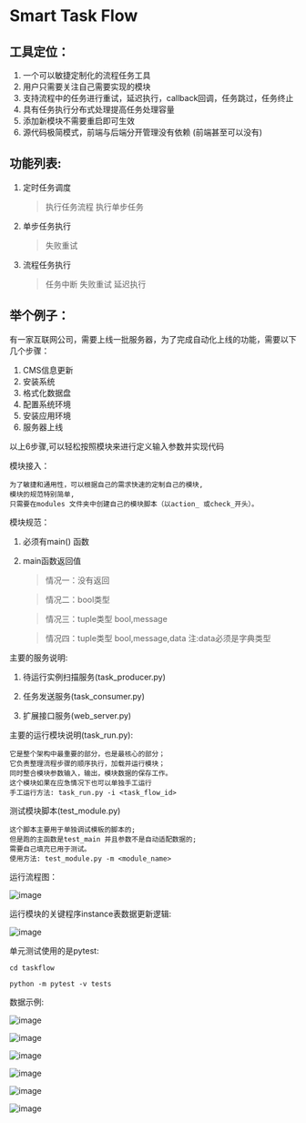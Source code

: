 # Smart Task Flow

## 工具定位：

1. 一个可以敏捷定制化的流程任务工具
2. 用户只需要关注自己需要实现的模块
3. 支持流程中的任务进行重试，延迟执行，callback回调，任务跳过，任务终止
4. 具有任务执行分布式处理提高任务处理容量
5. 添加新模块不需要重启即可生效
6. 源代码极简模式，前端与后端分开管理没有依赖 (前端甚至可以没有)

## 功能列表:

1. 定时任务调度
   > 执行任务流程
   > 执行单步任务
2. 单步任务执行
   > 失败重试
3. 流程任务执行
    > 任务中断
    > 失败重试
    > 延迟执行


## 举个例子：

有一家互联网公司，需要上线一批服务器，为了完成自动化上线的功能，需要以下几个步骤：
1. CMS信息更新
2. 安装系统
3. 格式化数据盘
4. 配置系统环境
5. 安装应用环境
6. 服务器上线

以上6步骤,可以轻松按照模块来进行定义输入参数并实现代码

模块接入：

	为了敏捷和通用性，可以根据自己的需求快速的定制自己的模块,
	模块的规范特别简单,
	只需要在modules 文件夹中创建自己的模块脚本（以action_ 或check_开头）。

模块规范：

1. 必须有main() 函数

2. main函数返回值

	> 情况一：没有返回

	> 情况二：bool类型

	> 情况三：tuple类型 bool,message 

	> 情况四：tuple类型 bool,message,data 注:data必须是字典类型

主要的服务说明:

1. 待运行实例扫描服务(task_producer.py)   

2. 任务发送服务(task_consumer.py)   

3. 扩展接口服务(web_server.py)

主要的运行模块说明(task_run.py):

	它是整个架构中最重要的部分，也是最核心的部分；
	它负责整理流程步骤的顺序执行，加载并运行模块；
	同时整合模块参数输入，输出，模块数据的保存工作。
	这个模块如果在应急情况下也可以单独手工运行
	手工运行方法: task_run.py -i <task_flow_id>

测试模块脚本(test_module.py)

	这个脚本主要用于单独调试模板的脚本的;
	但是跑的主函数是test_main 并且参数不是自动适配数据的;
	需要自己填充已用于测试。
	使用方法: test_module.py -m <module_name>

运行流程图：

![image](https://github.com/jiangxianfu/smarttaskflow/blob/master/architecture.png)


运行模块的关键程序instance表数据更新逻辑:

![image](https://github.com/jiangxianfu/smarttaskflow/blob/master/task_run_flow.png)


单元测试使用的是pytest:

```
cd taskflow

python -m pytest -v tests

```


数据示例:

![image](https://github.com/jiangxianfu/smarttaskflow/blob/master/docs/index.png)

![image](https://github.com/jiangxianfu/smarttaskflow/blob/master/docs/modules.png)

![image](https://github.com/jiangxianfu/smarttaskflow/blob/master/docs/flows.png)

![image](https://github.com/jiangxianfu/smarttaskflow/blob/master/docs/flow_steps.png)

![image](https://github.com/jiangxianfu/smarttaskflow/blob/master/docs/instances.png)

![image](https://github.com/jiangxianfu/smarttaskflow/blob/master/docs/instance_steps.png)

